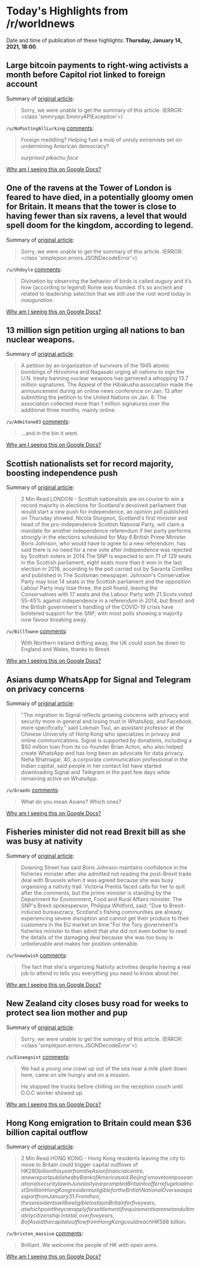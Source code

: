 # Today's Highlights from /r/worldnews

Date and time of publication of these highlights: **Thursday, January 14, 2021, 18:00**.

## Large bitcoin payments to right-wing activists a month before Capitol riot linked to foreign account

Summary of [original article](https://news.yahoo.com/exclusive-large-bitcoin-payments-to-rightwing-activists-a-month-before-capitol-riot-linked-to-foreign-account-181954668.html?soc_src=social-sh&soc_trk=tw&tsrc=twtr):

> Sorry, we were unable to get the summary of this article. (ERROR: <class 'smmryapi.SmmryAPIException'>)

`/u/NoPostingAllLurking` [comments](https://www.reddit.com/r/worldnews/comments/kxc65n/large_bitcoin_payments_to_rightwing_activists_a/):

> Foreign meddling? Helping fuel a mob of unruly extremists set on undermining American democracy?
> 
> *surprised pikachu face*

[Why am I seeing this on Google Docs?](https://docs.google.com/document/d/1Dc6We63vOXIZsc0op-Bt4abqkYjXzOigalQqFxmvvbM/edit?usp=sharing)

## One of the ravens at the Tower of London is feared to have died, in a potentially gloomy omen for Britain. It means that the tower is close to having fewer than six ravens, a level that would spell doom for the kingdom, according to legend.

Summary of [original article](https://www.theguardian.com/uk-news/2021/jan/14/tower-of-london-raven-missing-feared-dead):

> Sorry, we were unable to get the summary of this article. (ERROR: <class 'simplejson.errors.JSONDecodeError'>)

`/u/Uhdoyle` [comments](https://www.reddit.com/r/worldnews/comments/kx3z5i/one_of_the_ravens_at_the_tower_of_london_is/):

> Divination by observing the behavior of birds is called *augury* and it’s how (according to legend) Rome was founded. It’s so ancient and related to leadership selection that we still use the root word today in *inauguration.*

[Why am I seeing this on Google Docs?](https://docs.google.com/document/d/1Dc6We63vOXIZsc0op-Bt4abqkYjXzOigalQqFxmvvbM/edit?usp=sharing)

## 13 million sign petition urging all nations to ban nuclear weapons.

Summary of [original article](http://www.asahi.com/sp/ajw/articles/14106594):

> A petition by an organization of survivors of the 1945 atomic bombings of Hiroshima and Nagasaki urging all nations to sign the U.N. treaty banning nuclear weapons has garnered a whopping 13.7 million signatures. The Appeal of the Hibakusha association made the announcement during an online news conference on Jan. 13 after submitting the petition to the United Nations on Jan. 8. The association collected more than 1 million signatures over the additional three months, mainly online.

`/u/Admitone83` [comments](https://www.reddit.com/r/worldnews/comments/kx3qbi/13_million_sign_petition_urging_all_nations_to/):

> ...and in the bin it went.

[Why am I seeing this on Google Docs?](https://docs.google.com/document/d/1Dc6We63vOXIZsc0op-Bt4abqkYjXzOigalQqFxmvvbM/edit?usp=sharing)

## Scottish nationalists set for record majority, boosting independence push

Summary of [original article](https://www.reuters.com/article/us-britain-scotland-poll/scottish-nationalists-set-for-record-majority-boosting-independence-push-idUSKBN29J134):

> 2 Min Read.LONDON - Scottish nationalists are on course to win a record majority in elections for Scotland's devolved parliament that would start a new push for independence, an opinion poll published on Thursday showed. Nicola Sturgeon, Scotland's first minister and head of the pro-independence Scottish National Party, will claim a mandate for another independence referendum if her party performs strongly in the elections scheduled for May 6.British Prime Minister Boris Johnson, who would have to agree to a new referendum, has said there is no need for a new vote after independence was rejected by Scottish voters in 2014.The SNP is expected to win 71 of 129 seats in the Scottish parliament, eight seats more than it won in the last election in 2016, according to the poll carried out by Savanta ComRes and published in The Scotsman newspaper. Johnson's Conservative Party may lose 14 seats in the Scottish parliament and the opposition Labour Party may lose three, the poll found, leaving the Conservatives with 17 seats and the Labour Party with 21.Scots voted 55-45% against independence in a referendum in 2014, but Brexit and the British government's handling of the COVID-19 crisis have bolstered support for the SNP, with most polls showing a majority now favour breaking away.

`/u/BillTowne` [comments](https://www.reddit.com/r/worldnews/comments/kx2zet/scottish_nationalists_set_for_record_majority/):

> With Northern Ireland drifting away, the UK could soon be down to England and Wales, thanks to Brexit.

[Why am I seeing this on Google Docs?](https://docs.google.com/document/d/1Dc6We63vOXIZsc0op-Bt4abqkYjXzOigalQqFxmvvbM/edit?usp=sharing)

## Asians dump WhatsApp for Signal and Telegram on privacy concerns

Summary of [original article](https://asia.nikkei.com/Business/Technology/Asians-dump-WhatsApp-for-Signal-and-Telegram-on-privacy-concerns):

> "The migration to Signal reflects growing concerns with privacy and security more in general and losing trust in WhatsApp, and Facebook, more specifically," said Lokman Tsui, an assistant professor at the Chinese University of Hong Kong who specializes in privacy and online communications. Signal is supported by donations, including a $50 million loan from its co-founder Brian Acton, who also helped create WhatsApp and has long been an advocate for data privacy. Neha Bhatnagar, 40, a corporate communication professional in the Indian capital, said people in her contact list have started downloading Signal and Telegram in the past few days while remaining active on WhatsApp.

`/u/braedn` [comments](https://www.reddit.com/r/worldnews/comments/kx16d4/asians_dump_whatsapp_for_signal_and_telegram_on/):

> What do you mean Asians? Which ones?

[Why am I seeing this on Google Docs?](https://docs.google.com/document/d/1Dc6We63vOXIZsc0op-Bt4abqkYjXzOigalQqFxmvvbM/edit?usp=sharing)

## Fisheries minister did not read Brexit bill as she was busy at nativity

Summary of [original article](https://www.theguardian.com/politics/2021/jan/13/fisheries-minister-admits-not-reading-brexit-bill-as-she-was-at-nativity?CMP=fb_gu&utm_medium=Social&utm_source=Facebook&fbclid=IwAR3Gdqpk7eRzti-x5Z3IcVFHMc07je9Yfrb-myZqSLcHI1FJUklbEeUwI3I#Echobox=1610608284):

> Downing Street has said Boris Johnson maintains confidence in the fisheries minister after she admitted not reading the post-Brexit trade deal with Brussels when it was agreed because she was busy organising a nativity trail. Victoria Prentis faced calls for her to quit after the comments, but the prime minister is standing by the Department for Environment, Food and Rural Affairs minister. The SNP's Brexit spokesperson, Philippa Whitford, said: "Due to Brexit-induced bureaucracy, Scotland's fishing communities are already experiencing severe disruption and cannot get their produce to their customers in the EU market on time."For the Tory government's fisheries minister to then admit that she did not even bother to read the details of the damaging deal because she was too busy is unbelievable and makes her position untenable.

`/u/SnowSwish` [comments](https://www.reddit.com/r/worldnews/comments/kx9b0e/fisheries_minister_did_not_read_brexit_bill_as/):

> The fact that she's organizing Nativity activities despite having a real job to attend to tells you everything you need to know about her.

[Why am I seeing this on Google Docs?](https://docs.google.com/document/d/1Dc6We63vOXIZsc0op-Bt4abqkYjXzOigalQqFxmvvbM/edit?usp=sharing)

## New Zealand city closes busy road for weeks to protect sea lion mother and pup

Summary of [original article](https://www.theguardian.com/world/2021/jan/14/new-zealand-city-closes-busy-road-to-protect-sea-lion-mother-and-pup):

> Sorry, we were unable to get the summary of this article. (ERROR: <class 'simplejson.errors.JSONDecodeError'>)

`/u/Eineegoist` [comments](https://www.reddit.com/r/worldnews/comments/kx02xu/new_zealand_city_closes_busy_road_for_weeks_to/):

> We had a young one crawl up out of the sea near a milk plant down here, came on site hungry and on a mission.
> 
> He stopped the trucks before chilling on the reception couch until D.O.C worker showed up.

[Why am I seeing this on Google Docs?](https://docs.google.com/document/d/1Dc6We63vOXIZsc0op-Bt4abqkYjXzOigalQqFxmvvbM/edit?usp=sharing)

## Hong Kong emigration to Britain could mean $36 billion capital outflow

Summary of [original article](https://www.reuters.com/article/idUSKBN29J0WM):

> 2 Min Read.HONG KONG - Hong Kong residents leaving the city to move to Britain could trigger capital outflows of HK$280 billion this year from the Asian financial centre, a new report published by Bank of America said. Beijing's move to impose a national security law in June last year prompted Britain to offer refuge to almost 3 million Hong Kong residents eligible for the British National Overseas passport from January 31.From then, these residents will be eligible to stay in Britain for five years, at which point they can apply for settlement if requirements are met and ultimately citizenship. In total, over five years, BofA said the capital outflow from Hong Kong could reach HK$588 billion.

`/u/brixton_massive` [comments](https://www.reddit.com/r/worldnews/comments/kxasxo/hong_kong_emigration_to_britain_could_mean_36/):

> Brilliant. We welcome the people of HK with open arms.

[Why am I seeing this on Google Docs?](https://docs.google.com/document/d/1Dc6We63vOXIZsc0op-Bt4abqkYjXzOigalQqFxmvvbM/edit?usp=sharing)

